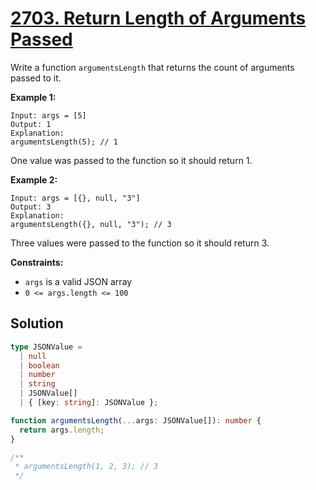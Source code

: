 # [2703. Return Length of Arguments Passed](https://leetcode.com/problems/return-length-of-arguments-passed/)

Write a function `argumentsLength` that returns the count of arguments passed to it.

**Example 1:**

```
Input: args = [5]
Output: 1
Explanation:
argumentsLength(5); // 1
```

One value was passed to the function so it should return 1.

**Example 2:**

```
Input: args = [{}, null, "3"]
Output: 3
Explanation:
argumentsLength({}, null, "3"); // 3
```

Three values were passed to the function so it should return 3.

**Constraints:**

- `args` is a valid JSON array
- `0 <= args.length <= 100`

## Solution

```ts
type JSONValue =
  | null
  | boolean
  | number
  | string
  | JSONValue[]
  | { [key: string]: JSONValue };

function argumentsLength(...args: JSONValue[]): number {
  return args.length;
}

/**
 * argumentsLength(1, 2, 3); // 3
 */
```
